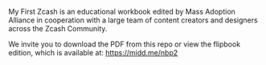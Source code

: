My First Zcash is an educational workbook edited by Mass Adoption Alliance in cooperation with a large team of content creators and designers across the Zcash Community.

We invite you to download the PDF from this repo or view the flipbook edition, which is available at: https://midd.me/nbp2
